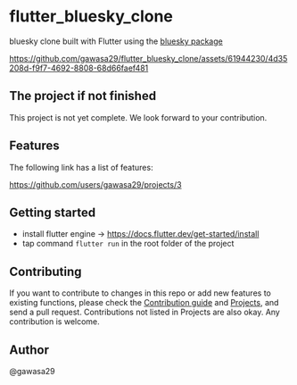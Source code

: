 # flutter_bluesky_clone

bluesky clone built with Flutter using the [bluesky package](https://pub.dev/packages/bluesky)

https://github.com/gawasa29/flutter_bluesky_clone/assets/61944230/4d35208d-f9f7-4692-8808-68d66faef481

## The project if not finished

This project is not yet complete. We look forward to your contribution.

## Features

The following link has a list of features:

https://github.com/users/gawasa29/projects/3

## Getting started

- install flutter engine -> https://docs.flutter.dev/get-started/install
- tap command `flutter run` in the root folder of the project

## Contributing

If you want to contribute to changes in this repo or add new features to existing functions, please check the [Contribution guide](https://github.com/gawasa29/flutter_bluesky_clone/blob/main/CONTRIBUTING.md)
and [Projects](https://github.com/users/gawasa29/projects/3/views/1), and send a pull request. Contributions not listed in Projects are also okay. Any contribution is welcome.

## Author

@gawasa29











